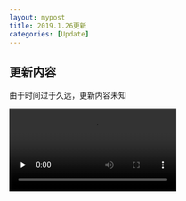 ```yaml
---
layout: mypost
title: 2019.1.26更新
categories: [Update]
---
```


## 更新内容   

由于时间过于久远，更新内容未知

<video id="video" controls="" preload="none">
      <source id="mp4" src="https://1057237562.github.io/projectoe/posts/2019/01/26/preview.mp4" type="video/mp4">
</video>

